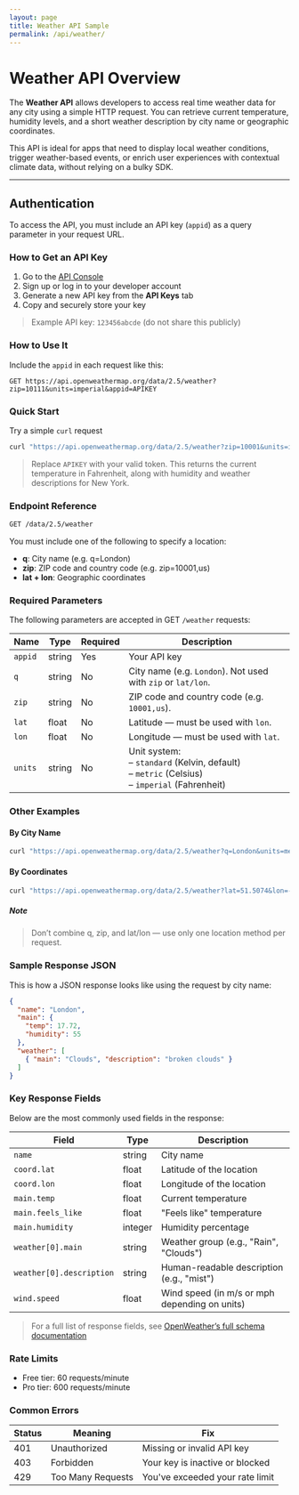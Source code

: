 ```yaml
---
layout: page
title: Weather API Sample
permalink: /api/weather/
---
```


# Weather API Overview

The **Weather API** allows developers to access real time weather data for any city using a simple HTTP request. You can retrieve current temperature, humidity levels, and a short weather description by city name or geographic coordinates.

This API is ideal for apps that need to display local weather conditions, trigger weather-based events, or enrich user experiences with contextual climate data, without relying on a bulky SDK.

---

## Authentication

To access the API, you must include an API key (`appid`) as a query parameter in your request URL.

### How to Get an API Key

1. Go to the [API Console](https://home.openweathermap.org/)
2. Sign up or log in to your developer account
3. Generate a new API key from the **API Keys** tab
4. Copy and securely store your key

> Example API key: `123456abcde` (do not share this publicly)

### How to Use It

Include the `appid` in each request like this:

```https
GET https://api.openweathermap.org/data/2.5/weather?zip=10111&units=imperial&appid=APIKEY
```

### Quick Start
Try a simple `curl` request 

```bash
curl "https://api.openweathermap.org/data/2.5/weather?zip=10001&units=imperial&appid=APIKEY"
```

> Replace `APIKEY` with your valid token. 
> This returns the current temperature in Fahrenheit, along with humidity and weather descriptions for New York.

### Endpoint Reference
```bash 
GET /data/2.5/weather 
```
You must include one of the following to specify a location:

- **q**: City name (e.g. q=London)
- **zip**: ZIP code and country code (e.g. zip=10001,us)
- **lat + lon**: Geographic coordinates

### Required Parameters

The following parameters are accepted in GET `/weather` requests:

| Name    | Type   | Required | Description |
|---------|--------|----------|-------------|
| `appid` | string | Yes   | Your API key |
| `q`     | string | No       | City name (e.g. `London`). Not used with `zip` or `lat/lon`. |
| `zip`   | string | No       | ZIP code and country code (e.g. `10001,us`). |
| `lat`   | float  | No       | Latitude — must be used with `lon`. |
| `lon`   | float  | No       | Longitude — must be used with `lat`. |
| `units` | string | No       | Unit system:<br>– `standard` (Kelvin, default)<br>– `metric` (Celsius)<br>– `imperial` (Fahrenheit) |


### Other Examples

#### By City Name 
```bash 
curl "https://api.openweathermap.org/data/2.5/weather?q=London&units=metric&appid=YOUR_API_KEY"
```

#### By Coordinates
```bash 
curl "https://api.openweathermap.org/data/2.5/weather?lat=51.5074&lon=-0.1278&units=metric&appid=YOUR_API_KEY"
```

##### Note
> Don’t combine q, zip, and lat/lon — use only one location method per request.

### Sample Response JSON

This is how a JSON response looks like using the request by city name: 
``` json 
{
  "name": "London",
  "main": {
    "temp": 17.72,
    "humidity": 55
  },
  "weather": [
    { "main": "Clouds", "description": "broken clouds" }
  ]
}
```

### Key Response Fields
Below are the most commonly used fields in the response:

| Field                    | Type    | Description                                   |
|--------------------------|---------|-----------------------------------------------|
| `name`                   | string  | City name                                     |
| `coord.lat`              | float   | Latitude of the location                      |
| `coord.lon`              | float   | Longitude of the location                     |
| `main.temp`              | float   | Current temperature                           |
| `main.feels_like`        | float   | "Feels like" temperature                      |
| `main.humidity`          | integer | Humidity percentage                           |
| `weather[0].main`        | string  | Weather group (e.g., "Rain", "Clouds")        |
| `weather[0].description` | string  | Human-readable description (e.g., "mist")     |
| `wind.speed`             | float   | Wind speed (in m/s or mph depending on units) |

> For a full list of response fields, see [OpenWeather’s full schema documentation](https://openweathermap.org/current)

### Rate Limits

- Free tier: 60 requests/minute
- Pro tier: 600 requests/minute

### Common Errors

| Status  | Meaning            | Fix                             |
|-------- | ------------------ | ------------------------------- |
| 401     | Unauthorized       | Missing or invalid API key      |
| 403     | Forbidden          | Your key is inactive or blocked |
| 429     | Too Many Requests  | You've exceeded your rate limit |

